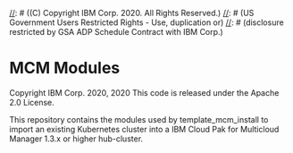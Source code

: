 [//]: # (Licensed Materials - Property of IBM)
[//]: # ((C) Copyright IBM Corp. 2020. All Rights Reserved.)
[//]: # (US Government Users Restricted Rights - Use, duplication or)
[//]: # (disclosure restricted by GSA ADP Schedule Contract with IBM Corp.)
# MCM Modules
Copyright IBM Corp. 2020, 2020
This code is released under the Apache 2.0 License.

This repository contains the modules used by template_mcm_install to import an existing Kubernetes cluster into a IBM Cloud Pak for Multicloud Manager 1.3.x or higher hub-cluster.